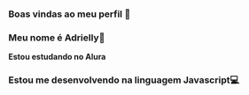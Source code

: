 ### Boas vindas ao meu perfil 💙  
### Meu nome é **Adrielly**👸
**Estou estudando no Alura**
### Estou me desenvolvendo na linguagem Javascript💻
